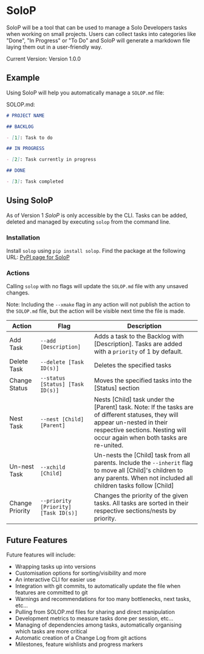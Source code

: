# SoloP

SoloP will be a tool that can be used to manage a Solo Developers tasks when working on small projects. Users can collect tasks into categories like "Done", "In Progress" or "To Do" and SoloP will generate a markdown file laying them out in a user-friendly way.
 
Current Version: Version 1.0.0

## Example

Using SoloP will help you automatically manage a `SOLOP.md` file:

SOLOP.md:
```md
# PROJECT NAME

## BACKLOG

- [1]: Task to do

## IN PROGRESS

- [2]: Task currently in progress

## DONE

- [3]: Task completed
```

## Using SoloP

As of Version 1 *SoloP* is only accessible by the CLI. Tasks can be added, deleted and managed by executing `solop` from the command line.

### Installation

Install `solop` using `pip install solop`.
Find the package at the following URL: [PyPI page for SoloP](https://pypi.org/project/solop/)

### Actions

Calling `solop` with no flags will update the `SOLOP.md` file with any unsaved changes.

Note: Including the `--xmake` flag in any action will not publish the action to the `SOLOP.md` file, but the action will be visible next time the file is made.

| Action | Flag | Description |
| -------| ---- | ----------- |
| Add Task | `--add [Description]` | Adds a task to the Backlog with [Description]. Tasks are added with a `priority` of 1 by default. |
| Delete Task | `--delete [Task ID(s)]` | Deletes the specified tasks |
| Change Status | `--status [Status] [Task ID(s)]` | Moves the specified tasks into the [Status] section |
| Nest Task | `--nest [Child] [Parent]` | Nests [Child] task under the [Parent] task. Note: If the tasks are of different statuses, they will appear un-nested in their respective sections. Nesting will occur again when both tasks are re-united. |
| Un-nest Task | `--xchild [Child]` | Un-nests the [Child] task from all parents. Include the `--inherit` flag to move all [Child]'s children to any parents. When not included all children tasks follow [Child] |
| Change Priority | `--priority [Priority] [Task ID(s)]` | Changes the priority of the given tasks. All tasks are sorted in their respective sections/nests by priority. |

## Future Features

Future features will include: 

- Wrapping tasks up into versions
- Customisation options for sorting/visibility and more
- An interactive CLI for easier use
- Integration with git commits, to automatically update the file when features are committed to git
- Warnings and recommendations for too many bottlenecks, next tasks, etc...
- Pulling from SOLOP.md files for sharing and direct manipulation
- Development metrics to measure tasks done per session, etc...
- Managing of dependencies among tasks, automatically organising which tasks are more critical
- Automatic creation of a Change Log from git actions
- Milestones, feature wishlists and progress markers
